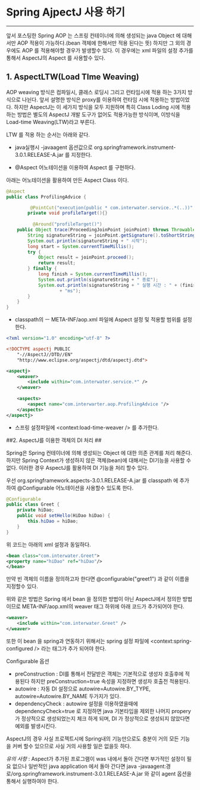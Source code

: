 # Spring AjpectJ 사용 하기 #
------------------------

앞서 포스팅한 Spring AOP 는 스프링 컨테이너에 의해 생성되는 java Object 에 대해서만 AOP 적용이 가능하다.(bean 객체에 한해서만 적용 된다는 뜻)  하지만 그 외의 경우에도 AOP 를 적용해야할 경우가 발생할수 있다. 이 경우에는 xml 파일의 설정 추가를 통해서 AspectJ의 Aspect 를 사용할수 있다.

## 1. AspectLTW(Load TIme Weaving) ##
 AOP weaving 방식은 컴파일시, 클래스 로딩시 그리고 런타임시에 적용 하는 3가지 방식으로 나뉜다. 앞서 설명한 방식은 proxy를 이용하여 런타임 시에 적용하는 방법이었다. 하지만 AspectJ는 이 세가지 방식을 모두 지원하며 특히 Class Loding 시에 적용하는 방법은 별도의 AspectJ 개발 도구가 없어도 적용가능한 방식이며, 이방식을 Load-time Weaving(LTW)라고 부른다. 

LTW 를 적용 하는 순서는 아래와 같다.


 - java실행시 -javaagent 옵션값으로 org.springframework.instrument-3.0.1.RELEASE-A.jar 를 지정한다.

 - @Aspect 어노테이션을 이용하여 Aspect 를 구현하다.
 

아래는 어노테이션을 활용하여 만든 Aspect Class 이다.

```java
@Aspect
public class ProfilingAdvice {

         @PointCut("execution(public * com.interwater.service..*(..))" )
        private void profileTarget(){}
  
          @Around("profileTarget()")
	public Object trace(ProceedingJoinPoint joinPoint) throws Throwable {
		String signatureString = joinPoint.getSignature().toShortString();
		System.out.println(signatureString + " 시작");
		long start = System.currentTimeMillis();
		try {
			Object result = joinPoint.proceed();
			return result;
		} finally {
			long finish = System.currentTimeMillis();
			System.out.println(signatureString + " 종료");
			System.out.println(signatureString + " 실행 시간 : " + (finish - start)
					+ "ms");
		}
	}
}
```

 - classpath의 ㅡ META-INF/aop.xml 파일에 Aspect 설정 및 적용할 범위를 설정한다.

```xml
<?xml version="1.0" encoding="utf-8" ?>

<!DOCTYPE aspectj PUBLIC 
	"-//AspectJ//DTD//EN"
	"http://www.eclipse.org/aspectj/dtd/aspectj.dtd">

<aspectj>
	<weaver>
		<include within="com.interwater.service.*" />
	</weaver>
	
	<aspects>
		<aspect name="com.interwarter.aop.ProfilingAdvice "/>
	</aspects>
</aspectj>

```

 - 스프링 설정파일에 <context:load-time-weaver /> 를 추가한다.

##2. AspectJ를 이용한 객체의 DI 처리 ##

 Spring은 Spring 컨테이너에 의해 생성되는 Object 에 대한 의존 관계를 처리 해준다. 하지만 Spring Context가 생성하지 않은 객체(bean)에 대해서는 DI기능을 사용할 수 없다.
이러한 경우 AspectJ를 활용하여 DI 기능을 처리 할수 있다.

우선 org.springframework.aspects-3.0.1.RELEASE-A.jar 를 classpath 에 추가하여 @Configurable 어노테이션을 사용할수 있도록 한다.

```java
@Configurable
public class Greet {
	private hiDao;
	public void setHello(HiDao hiDao) {
		this.hiDao = hiDao;
	}
}
```

위 코드는 아래의 xml 설정과 동일하다.

```xml
<bean class="com.interwater.Greet">
<property name="hiDao" ref="hiDao"/>
</bean>
```

만약 빈 객체의 이름을 정의하고자 한다면 @configurable("greet1") 과 같이 이름을 지정할수 있다.

위와 같은 방법은 Spring 에서 bean 을 정의한 방법이 아닌 AspectJ에서 정의한 방법이므로 META-INF/aop.xml의 weaver 태그 하위에 아래 코드가 추가되어야 한다.

```xml
<weaver>
	<include within="com.interwater.Greet" />
</weaver>
```

또한 이 bean 을 spring과 연동하기 위해서는 spring 설정 파일에 <context:spring-configured /> 라는 태그가 추가 되어야 한다.

Configurable 옵션

 - preConstruction : DI를 통해서 전달받은 객체는 기본적으로 생성자 호출후에 적용된다 하지만 preConstruction=true 속성을 지정하면 생성자 호출전 적용된다.
 - autowire : 자동 DI 설정으로 autowire=Autowire.BY_TYPE, autowire=Autowire.BY_NAME 두가지가 있다.
 - dependencyCheck : autowire 설정을 이용하였을때에 dependencyCheck=true 로 지정하면 java 기본타입을 제외한 나머지 propery가 정상적으로 생성되었는지 체크 하게 되며, DI 가 정상적으로 생성되지 않았다면 예외를 발생시킨다.

AspectJ의 경우 사실 프로젝트시에 Spring내의 기능만으로도 충분이 거의 모든 기능을 커버 할수 있으므로 사실 거의 사용할 일은 없을듯 하다.


*유의 사항* : Aspect가 추가된 프로그램이 was 내에서 돌아 간다면 부가적인 설정이 필요 없으나 일반적인 java application 에서 돌아 간다면 java -javaagent:경로/org.springframework.instrument-3.0.1.RELEASE-A.jar 와 같이 agent 옵션을 통해서 실행하여야 한다.